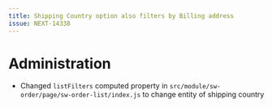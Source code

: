```yaml
---
title: Shipping Country option also filters by Billing address
issue: NEXT-14338
---
```

# Administration
*  Changed `listFilters` computed property in `src/module/sw-order/page/sw-order-list/index.js` to change entity of shipping country
